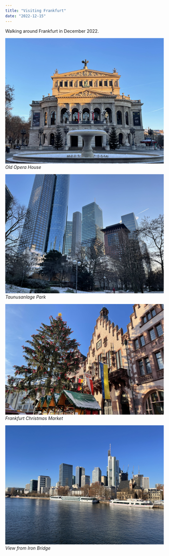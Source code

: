 ```yaml
---
title: "Visiting Frankfurt"
date: "2022-12-15"
---
```


Walking around Frankfurt in December 2022.

![Old Opera House](1.jpg)
_Old Opera House_

![Taunusanlage Park](2.jpg)
_Taunusanlage Park_

![_Frankfurt Christmas Market](3.jpg)
_Frankfurt Christmas Market_

![View from Iron Bridge](4.jpg)
_View from Iron Bridge_
